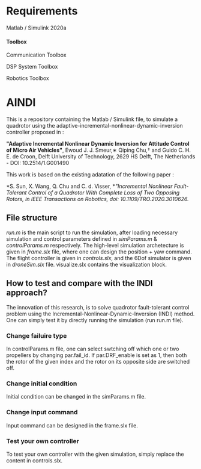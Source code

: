 # Requirements
Matlab / Simulink 2020a
#### Toolbox
Communication Toolbox

DSP System Toolbox

Robotics Toolbox

# AINDI

This is a repository containing the Matlab / Simulink file, to simulate a quadrotor using the adaptive-incremental-nonlinear-dynamic-inversion controller proposed in :

**"Adaptive Incremental Nonlinear Dynamic Inversion for Attitude Control of Micro Air Vehicles"**, Ewoud J. J. Smeur,∗ Qiping Chu,† and Guido C. H. E. de Croon, Delft University of Technology, 2629 HS Delft, The Netherlands - DOI: 10.2514/1.G001490

This work is based on the existing adatation of the following paper :

*S. Sun, X. Wang, Q. Chu and C. d. Visser, **"Incremental Nonlinear Fault-Tolerant Control of a Quadrotor With Complete Loss of Two Opposing Rotors, in IEEE Transactions on Robotics, doi: 10.1109/TRO.2020.3010626.*

## File structure
*run.m* is the main script to run the simulation, after loading necessary simulation and control parameters defined in *simParams.m* & *controlParams.m* respectively. The high-level simulation archetecture is given in *frame.slx* file, where one can design the position + yaw command. The flight controller is given in *controls.slx*, and the 6Dof simulator is given in *droneSim.slx* file. visualize.slx contains the visualization block. 

## How to test and compare with the INDI approach?
The innovation of this research, is to solve quadrotor fault-tolerant control problem using the Incremental-Nonlinear-Dynamic-Inversion (INDI) method. One can simply test it by directly running the simulation (run run.m file). 

### Change failuire type
In controlParams.m file, one can select swtching off which one or two propellers by changing par.fail_id. If par.DRF_enable is set as 1, then both the rotor of the given index and the rotor on its opposite side are switched off. 

### Change initial condition
Initial condition can be changed in the simParams.m file.

### Change input command
Input command can be designed in the frame.slx file.

### Test your own controller
To test your own controller with the given simulation, simply replace the content in controls.slx.



